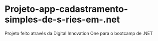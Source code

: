 # Projeto-app-cadastramento-simples-de-s-ries-em-.net
Projeto feito através da Digital Innovation One para o bootcamp de .NET
